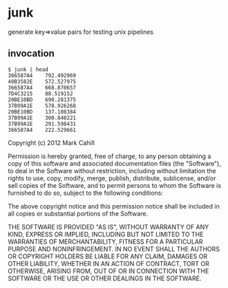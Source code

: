 junk
====

generate key=>value pairs for testing unix pipelines

## invocation

    $ junk | head
    366587A4    792.492969
    40B3582E    572.527975
    366587A4    668.870657
    7D4C3215    88.519152
    20BE10BD    690.281375
    37B99A1E    578.926268
    20BE10BD    137.108384
    37B99A1E    300.840221
    37B99A1E    291.598431
    366587A4    222.529661

Copyright (c) 2012 Mark Cahill

Permission is hereby granted, free of charge, to any person obtaining a copy of this software and associated documentation files (the "Software"), to deal in the Software without restriction, including without limitation the rights to use, copy, modify, merge, publish, distribute, sublicense, and/or sell copies of the Software, and to permit persons to whom the Software is furnished to do so, subject to the following conditions:

The above copyright notice and this permission notice shall be included in all copies or substantial portions of the Software.

THE SOFTWARE IS PROVIDED "AS IS", WITHOUT WARRANTY OF ANY KIND, EXPRESS OR IMPLIED, INCLUDING BUT NOT LIMITED TO THE WARRANTIES OF MERCHANTABILITY, FITNESS FOR A PARTICULAR PURPOSE AND NONINFRINGEMENT. IN NO EVENT SHALL THE AUTHORS OR COPYRIGHT HOLDERS BE LIABLE FOR ANY CLAIM, DAMAGES OR OTHER LIABILITY, WHETHER IN AN ACTION OF CONTRACT, TORT OR OTHERWISE, ARISING FROM, OUT OF OR IN CONNECTION WITH THE SOFTWARE OR THE USE OR OTHER DEALINGS IN THE SOFTWARE.